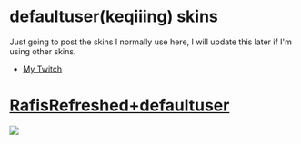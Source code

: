 # defaultuser(keqiiing) skins

Just going to post the skins I normally use here, I will update this later if I'm using other skins.
- [My Twitch](https://www.twitch.tv/defaultuser__)

# [RafisRefreshed+defaultuser](https://drive.google.com/file/d/1xs1WrzG8aYeV6x_gOJIQOrQztM7oO_Lz/view?usp=sharing)
![](https://cdn.discordapp.com/attachments/776914234205929494/890766199565213716/defaultuserrafis.png)
